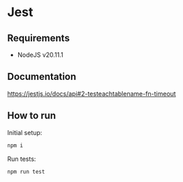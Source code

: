 # Jest

## Requirements

- NodeJS v20.11.1

## Documentation

https://jestjs.io/docs/api#2-testeachtablename-fn-timeout

## How to run

Initial setup:

```bash
npm i
```

Run tests:

```bash
npm run test
```